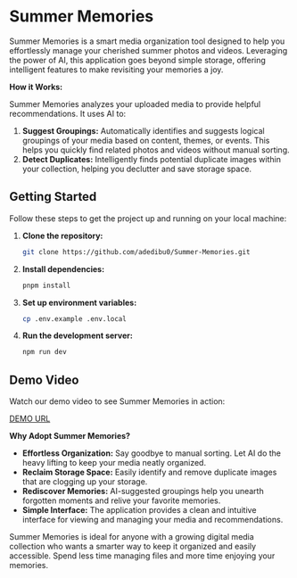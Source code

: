 # Summer Memories

Summer Memories is a smart media organization tool designed to help you effortlessly manage your cherished summer photos and videos. Leveraging the power of AI, this application goes beyond simple storage, offering intelligent features to make revisiting your memories a joy.

**How it Works:**

Summer Memories analyzes your uploaded media to provide helpful recommendations. It uses AI to:

1.  **Suggest Groupings:** Automatically identifies and suggests logical groupings of your media based on content, themes, or events. This helps you quickly find related photos and videos without manual sorting.
2.  **Detect Duplicates:** Intelligently finds potential duplicate images within your collection, helping you declutter and save storage space.

## Getting Started

Follow these steps to get the project up and running on your local machine:

1.  **Clone the repository:**

    ```bash
    git clone https://github.com/adedibu0/Summer-Memories.git
    ```

2.  **Install dependencies:**

    ```bash
    pnpm install
    ```

3.  **Set up environment variables:**

    ```bash
    cp .env.example .env.local
    ```

4.  **Run the development server:**

    ```bash
    npm run dev
    ```

## Demo Video

Watch our demo video to see Summer Memories in action:

[DEMO URL](https://www.loom.com/share/32928896b2564f5b870f629605cbed78?sid=23acc2e2-cbf6-4c5d-8604-86749b6e2cb1)

**Why Adopt Summer Memories?**

- **Effortless Organization:** Say goodbye to manual sorting. Let AI do the heavy lifting to keep your media neatly organized.
- **Reclaim Storage Space:** Easily identify and remove duplicate images that are clogging up your storage.
- **Rediscover Memories:** AI-suggested groupings help you unearth forgotten moments and relive your favorite memories.
- **Simple Interface:** The application provides a clean and intuitive interface for viewing and managing your media and recommendations.

Summer Memories is ideal for anyone with a growing digital media collection who wants a smarter way to keep it organized and easily accessible. Spend less time managing files and more time enjoying your memories.
